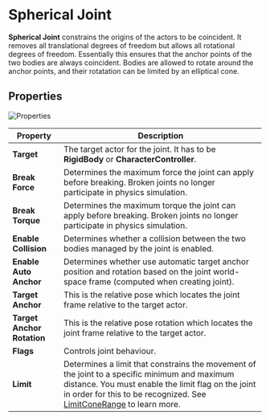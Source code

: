 # Spherical Joint

**Spherical Joint** constrains the origins of the actors to be coincident.
It removes all translational degrees of freedom but allows all rotational degrees of freedom. Essentially this ensures that the anchor points of the two bodies are always coincident. Bodies are allowed to rotate around the anchor points, and their rotatation can be limited by an elliptical cone.

## Properties

![Properties](media/spherical-joint-properties.jpg)

| Property | Description |
|--------|--------|
| **Target** | The target actor for the joint. It has to be **RigidBody** or **CharacterController**. |
| **Break Force** | Determines the maximum force the joint can apply before breaking. Broken joints no longer participate in physics simulation. |
| **Break Torque** | Determines the maximum torque the joint can apply before breaking. Broken joints no longer participate in physics simulation. |
| **Enable Collision** | Determines whether a collision between the two bodies managed by the joint is enabled. |
| **Enable Auto Anchor** | Determines whether use automatic target anchor position and rotation based on the joint world-space frame (computed when creating joint). |
| **Target Anchor** | This is the relative pose which locates the joint frame relative to the target actor. |
| **Target Anchor Rotation** | This is the relative pose rotation which locates the joint frame relative to the target actor. |
| **Flags** | Controls joint behaviour. |
| **Limit** | Determines a limit that constrains the movement of the joint to a specific minimum and maximum distance. You must enable the limit flag on the joint in order for this to be recognized. See [LimitConeRange](https://docs.flaxengine.com/api/FlaxEngine.LimitConeRange.html) to learn more. |

